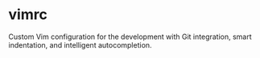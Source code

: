 # vimrc
Custom Vim configuration for the development with Git integration, smart indentation, and intelligent autocompletion.
